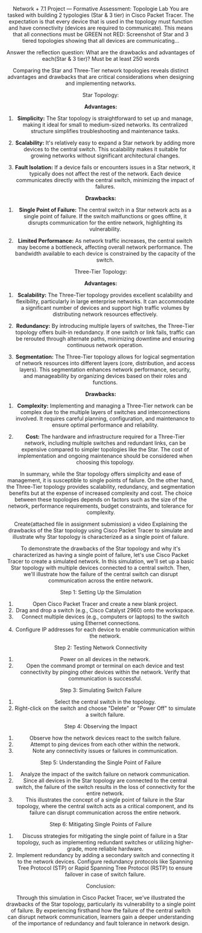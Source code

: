 <header>

Network + 7.1 Project — Formative Assessment: Topologie Lab
You are tasked with building 2 typologies (Star & 3 tier) in Cisco Packet Tracer. The expectation is that every device that is used in the topology must function and have connectivity (devices are required to communicate). This means that all connections must be GREEN not RED: Screenshot of Star and 3 tiered topologies showing that all devices are communicating…

Answer the reflection question: What are the drawbacks and advantages of each(Star & 3 tier)? Must be at least 250 words

Comparing the Star and Three-Tier network topologies reveals distinct advantages and drawbacks that are critical considerations when designing and implementing networks.

 Star Topology:

**Advantages:**

1. **Simplicity:** The Star topology is straightforward to set up and manage, making it ideal for small to medium-sized networks. Its centralized structure simplifies troubleshooting and maintenance tasks.
  
2. **Scalability:** It's relatively easy to expand a Star network by adding more devices to the central switch. This scalability makes it suitable for growing networks without significant architectural changes.

3. **Fault Isolation:** If a device fails or encounters issues in a Star network, it typically does not affect the rest of the network. Each device communicates directly with the central switch, minimizing the impact of failures.

**Drawbacks:**

1. **Single Point of Failure:** The central switch in a Star network acts as a single point of failure. If the switch malfunctions or goes offline, it disrupts communication for the entire network, highlighting its vulnerability.

2. **Limited Performance:** As network traffic increases, the central switch may become a bottleneck, affecting overall network performance. The bandwidth available to each device is constrained by the capacity of the switch.

Three-Tier Topology:

**Advantages:**

1. **Scalability:** The Three-Tier topology provides excellent scalability and flexibility, particularly in large enterprise networks. It can accommodate a significant number of devices and support high traffic volumes by distributing network resources effectively.

2. **Redundancy:** By introducing multiple layers of switches, the Three-Tier topology offers built-in redundancy. If one switch or link fails, traffic can be rerouted through alternate paths, minimizing downtime and ensuring continuous network operation.

3. **Segmentation:** The Three-Tier topology allows for logical segmentation of network resources into different layers (core, distribution, and access layers). This segmentation enhances network performance, security, and manageability by organizing devices based on their roles and functions.

**Drawbacks:**

1. **Complexity:** Implementing and managing a Three-Tier network can be complex due to the multiple layers of switches and interconnections involved. It requires careful planning, configuration, and maintenance to ensure optimal performance and reliability.

2. **Cost:** The hardware and infrastructure required for a Three-Tier network, including multiple switches and redundant links, can be expensive compared to simpler topologies like the Star. The cost of implementation and ongoing maintenance should be considered when choosing this topology.

In summary, while the Star topology offers simplicity and ease of management, it is susceptible to single points of failure. On the other hand, the Three-Tier topology provides scalability, redundancy, and segmentation benefits but at the expense of increased complexity and cost. The choice between these topologies depends on factors such as the size of the network, performance requirements, budget constraints, and tolerance for complexity.

Create(attached file in assignment submission) a video Explaining the drawbacks of the Star topology using Cisco Packet Tracer to simulate and illustrate why Star topology is characterized as a single point of failure.

To demonstrate the drawbacks of the Star topology and why it's characterized as having a single point of failure, let's use Cisco Packet Tracer to create a simulated network. In this simulation, we'll set up a basic Star topology with multiple devices connected to a central switch. Then, we'll illustrate how the failure of the central switch can disrupt communication across the entire network.

Step 1: Setting Up the Simulation

1. Open Cisco Packet Tracer and create a new blank project.
2. Drag and drop a switch (e.g., Cisco Catalyst 2960) onto the workspace.
3. Connect multiple devices (e.g., computers or laptops) to the switch using Ethernet connections.
4. Configure IP addresses for each device to enable communication within the network.

Step 2: Testing Network Connectivity

1. Power on all devices in the network.
2. Open the command prompt or terminal on each device and test connectivity by pinging other devices within the network. Verify that communication is successful.

Step 3: Simulating Switch Failure

1. Select the central switch in the topology.
2. Right-click on the switch and choose "Delete" or "Power Off" to simulate a switch failure.

 Step 4: Observing the Impact

1. Observe how the network devices react to the switch failure.
2. Attempt to ping devices from each other within the network.
3. Note any connectivity issues or failures in communication.

Step 5: Understanding the Single Point of Failure

1. Analyze the impact of the switch failure on network communication.
2. Since all devices in the Star topology are connected to the central switch, the failure of the switch results in the loss of connectivity for the entire network.
3. This illustrates the concept of a single point of failure in the Star topology, where the central switch acts as a critical component, and its failure can disrupt communication across the entire network.

Step 6: Mitigating Single Points of Failure

1. Discuss strategies for mitigating the single point of failure in a Star topology, such as implementing redundant switches or utilizing higher-grade, more reliable hardware.
2. Implement redundancy by adding a secondary switch and connecting it to the network devices. Configure redundancy protocols like Spanning Tree Protocol (STP) or Rapid Spanning Tree Protocol (RSTP) to ensure failover in case of switch failure.

Conclusion:

Through this simulation in Cisco Packet Tracer, we've illustrated the drawbacks of the Star topology, particularly its vulnerability to a single point of failure. By experiencing firsthand how the failure of the central switch can disrupt network communication, learners gain a deeper understanding of the importance of redundancy and fault tolerance in network design.



